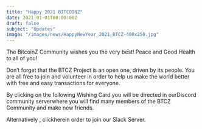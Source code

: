 ```yaml
---
title: "Happy 2021 BITCOINZ"
date: 2021-01-01T00:00:00Z
draft: false
subject: "Updates"
image: "/images/news/HappyNewYear_2021_BTCZ-400x250.jpg"
---
```


The BitcoinZ Community wishes you the very best! Peace and Good Health to all of you!

Don’t forget that the BTCZ Project is an open one, driven by its people. You are all free to join and volunteer in order to help us make the world better with free and easy transactions for everyone.

By clicking on the following Wishing Card you will be directed in ourDiscord community serverwhere you will find many members of the BTCZ Community and make new friends.

Alternatively , clickherein order to join our Slack Server.
